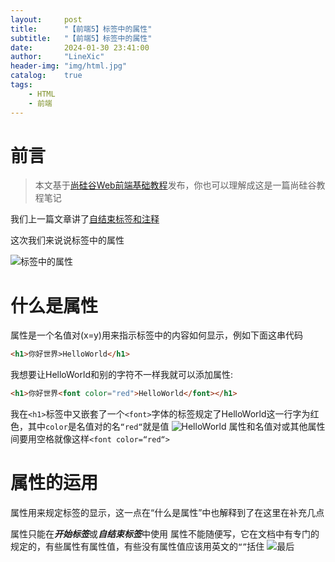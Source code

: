 ```yaml
---
layout:     post
title:      "【前端5】标签中的属性"
subtitle:   "【前端5】标签中的属性"
date:       2024-01-30 23:41:00
author:     "LineXic"
header-img: "img/html.jpg"
catalog:    true
tags:
    - HTML
    - 前端
---
```


# 前言

>本文基于[尚硅谷Web前端基础教程](https://b23.tv/Wky0XJk "尚硅谷Web前端基础教程")发布，你也可以理解成这是一篇尚硅谷教程笔记

我们上一篇文章讲了[自结束标签和注释](https://linexic.top/index.php/archives/13/)

这次我们来说说标签中的属性

![标签中的属性](https://img.linexic.top/file/dccc68f6867624d7d973a.jpg)

# 什么是属性

属性是一个名值对(x=y)用来指示标签中的内容如何显示，例如下面这串代码

```html
<h1>你好世界>HelloWorld</h1>
```

我想要让HelloWorld和别的字符不一样我就可以添加属性:

```html
<h1>你好世界<font color="red">HelloWorld</font></h1>
```

我在`<h1>`标签中又嵌套了一个`<font>`字体的标签规定了HelloWorld这一行字为红色，其中`color`是名值对的名`“red“`就是值
![HelloWorld](https://img.linexic.top/file/cc3ed6ac13707c107a947.png)
属性和名值对或其他属性间要用空格就像这样`<font color=“red“>`

# 属性的运用

属性用来规定标签的显示，这一点在“什么是属性”中也解释到了在这里在补充几点

属性只能在***开始标签***或***自结束标签***中使用
属性不能随便写，它在文档中有专门的规定的，有些属性有属性值，有些没有属性值应该用英文的`“”`括住
![最后](https://img.linexic.top/file/93c88bef77d50bc0fbc97.png)